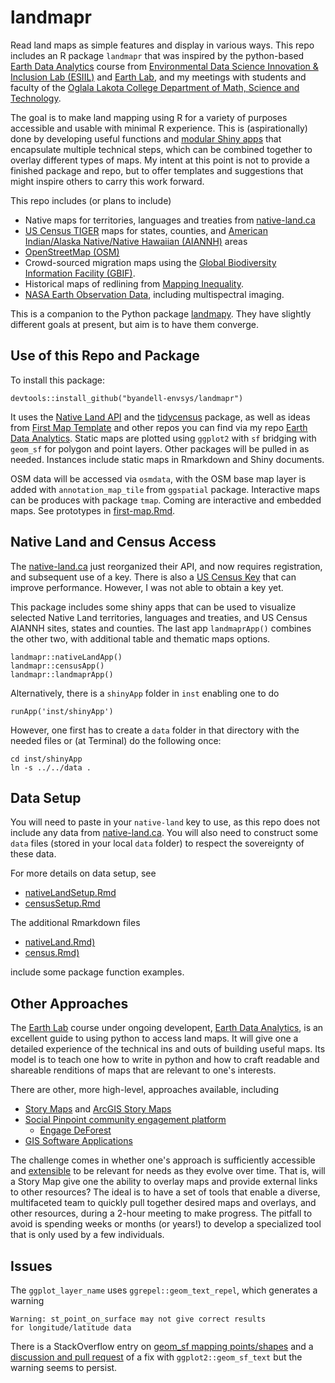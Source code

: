 # landmapr

Read land maps as simple features and display in various ways.
This repo includes an R package `landmapr` that was inspired by the
python-based
[Earth Data Analytics](https://github.com/byandell-envsys/EarthDataAnalytics)
course from
[Environmental Data Science Innovation & Inclusion Lab (ESIIL)](https://esiil.org/)
and
[Earth Lab](https://earthlab.colorado.edu/),
and my meetings with students and faculty of the
[Oglala Lakota College Department of Math, Science and Technology](https://www.olc.edu/current-students/degree-programs-areas-of-study/math-science-tech/).

The goal is to make land mapping using R for a variety of purposes
accessible and usable with minimal R experience.
This is (aspirationally) done by developing useful functions and
[modular Shiny apps](https://mastering-shiny.org/scaling-modules.html)
that encapsulate multiple technical steps,
which can be combined together to overlay different types of maps.
My intent at this point is not to provide a finished package and repo,
but to offer templates and suggestions that might inspire others to carry this
work forward.

This repo includes (or plans to include)

- Native maps for territories, languages and treaties from
[native-land.ca](https://native-land.ca)
- [US Census TIGER](https://www.census.gov/geographies/mapping-files/time-series/geo/tiger-line-file.html)
maps for states, counties, and 
[American Indian/Alaska Native/Native Hawaiian (AIANNH)](https://www.aiannhcaucus.com/) areas
- [OpenStreetMap (OSM)](https://www.openstreetmap.org/)
- Crowd-sourced migration maps using the
[Global Biodiversity Information Facility (GBIF)](https://www.gbif.org/).
- Historical maps of redlining from
[Mapping Inequality](https://dsl.richmond.edu/panorama/redlining/).
- [NASA Earth Observation Data](https://www.earthdata.nasa.gov/), including
multispectral imaging.

This is a companion to the Python package
[landmapy](https://github.com/byandell-envsys/landmapy).
They have slightly different goals at present, but aim is to have them converge.

## Use of this Repo and Package

To install this package:

```
devtools::install_github("byandell-envsys/landmapr")
```

It uses the
[Native Land API](https://api-docs.native-land.ca/)
and the
[tidycensus](https://walker-data.com/tidycensus/) package,
as well as ideas from
[First Map Template](https://github.com/byandell-envsys/first-map-template/)
and other repos you can find via my repo
[Earth Data Analytics](https://github.com/byandell-envsys/EarthDataAnalytics).
Static maps are plotted using `ggplot2` with `sf` bridging
with `geom_sf` for polygon and point layers.
Other packages will be pulled in as needed.
Instances include static maps in Rmarkdown and Shiny documents.

OSM data will be accessed via `osmdata`, with the OSM base map layer is added
with `annotation_map_tile` from `ggspatial` package.
Interactive maps can be produces with package `tmap`.
Coming are interactive and embedded maps.
See prototypes in
[first-map.Rmd](https://github.com/byandell-envsys/first-map-template/blob/main/first-map.Rmd).

## Native Land and Census Access

The
[native-land.ca](https://native-land.ca/resources/api-docs/)
just reorganized their API, and now requires registration,
and subsequent use of a key.
There is also a
[US Census Key](https://walker-data.com/tidycensus/reference/census_api_key.html)
that can improve performance.
However, I was not able to obtain a key yet.

This package includes some shiny apps that can be used to
visualize selected Native Land territories, languages and treaties,
and US Census AIANNH sites, states and counties.
The last app `landmaprApp()` combines the other two, with additional
table and thematic maps options.

```
landmapr::nativeLandApp()
landmapr::censusApp()
landmapr::landmaprApp()
```

Alternatively, there is a `shinyApp` folder in `inst` enabling one to do

```
runApp('inst/shinyApp')
```

However, one first has to create a `data` folder in that directory with
the needed files or (at Terminal) do the following once:

```
cd inst/shinyApp
ln -s ../../data .
```

## Data Setup

You will need to paste in your `native-land` key to use,
as this repo does not include any data from
[native-land.ca](https://native-land.ca/resources/api-docs/).
You will also need to construct some `data` files (stored in your local `data`
folder) to respect the sovereignty of these data.

For more details on data setup, see

- [nativeLandSetup.Rmd](https://github.com/byandell-envsys/landmapr/blob/main/nativeLandSetup.Rmd)
- [censusSetup.Rmd](https://github.com/byandell-envsys/landmapr/blob/main/censusSetup.Rmd)

The additional Rmarkdown files 

- [nativeLand.Rmd)](https://github.com/byandell-envsys/landmapr/blob/main/nativeLand.Rmd)
- [census.Rmd)](https://github.com/byandell-envsys/landmapr/blob/main/census.Rmd)

include some package function examples.

## Other Approaches

The 
[Earth Lab](https://earthlab.colorado.edu/)
course under ongoing developent,
[Earth Data Analytics](https://github.com/earthlab-education/Earth-Analytics-AY24),
is an excellent guide to using python to access land maps.
It will give one a detailed experience of the technical ins and outs of
building useful maps.
Its model is to teach one how to write in python and how to craft readable
and shareable renditions of maps that are relevant to one's interests.

There are other, more high-level, approaches available, including

- [Story Maps](https://storymaps.com/) and 
[ArcGIS Story Maps](https://storymaps.arcgis.com/)
- [Social Pinpoint community engagement platform](https://www.socialpinpoint.com/)
  - [Engage DeForest](https://www.engagedeforest.com/)
- [GIS Software Applications](https://gisgeography.com/best-gis-software/)

The challenge comes in whether one's approach is sufficiently accessible
and 
[extensible](https://en.wikipedia.org/wiki/Extensibility)
to be relevant for needs as they evolve over time.
That is, will a Story Map give one the ability to overlay maps and provide
external links to other resources?
The ideal is to have a set of tools that enable a diverse, multifaceted team
to quickly pull together desired maps and overlays, and other resources,
during a 2-hour meeting to make progress.
The pitfall to avoid is spending weeks or months (or years!) to develop a
specialized tool that is only used by a few individuals.

## Issues

The `ggplot_layer_name` uses `ggrepel::geom_text_repel`,
which generates a warning

```
Warning: st_point_on_surface may not give correct results
for longitude/latitude data
```

There is a StackOverflow entry on 
[geom_sf mapping points/shapes](https://stackoverflow.com/questions/58676661/geom-sf-mapping-points-shapes)
and a
[discussion and pull request](https://github.com/tidyverse/ggplot2/pull/2761)
of a fix with `ggplot2::geom_sf_text`
but the warning seems to persist.
